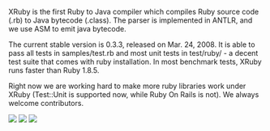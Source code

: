 XRuby is the first Ruby to Java compiler which compiles Ruby source code (.rb) to Java bytecode (.class). The parser is implemented in ANTLR, and we use ASM to emit java bytecode.

The current stable version is 0.3.3, released on Mar. 24, 2008. It is able to pass all tests in samples/test.rb and most unit tests in test/ruby/ - a decent test suite that comes with ruby installation. In most benchmark tests, XRuby runs faster than Ruby 1.8.5.

Right now we are working hard to make more ruby libraries work under XRuby (Test::Unit is supported now, while Ruby On Rails is not). We always welcome contributors.




[![](http://www.jetbrains.com/img/linklogos/idea88x31_2.gif)](http://www.jetbrains.com/) [![](http://asm.objectweb.org/images/poweredbyasm.gif)](http://asm.objectweb.org) [![](http://www.antlr.org/images/antlr-link.gif)](http://www.antlr.org)











